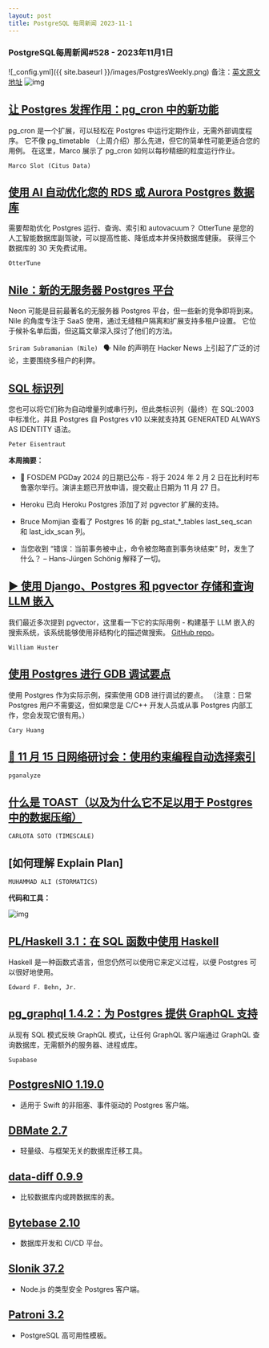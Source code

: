 ```yaml
---
layout: post
title: PostgreSQL 每周新闻 2023-11-1
---
```

### PostgreSQL每周新闻#528 - 2023年11月1日
![_config.yml]({{ site.baseurl }}/images/PostgresWeekly.png)
备注：[英文原文地址](https://postgresweekly.com/issues/528)
![img](https://res.cloudinary.com/cpress/image/upload/w_1280,e_sharpen:60,q_auto/fp6nvxhxl8fgulotrd56.jpg)
## [让 Postgres 发挥作用：pg_cron 中的新功能](https://postgresweekly.com/link/147099/web)
pg_cron 是一个扩展，可以轻松在 Postgres 中运行定期作业，无需外部调度程序。 它不像 pg_timetable （上周介绍）那么先进，但它的简单性可能更适合您的用例。 在这里，Marco 展示了 pg_cron 如何以每秒精细的粒度运行作业。


`Marco Slot (Citus Data) `
## [使用 AI 自动优化您的 RDS 或 Aurora Postgres 数据库](https://postgresweekly.com/link/147098/web)
需要帮助优化 Postgres 运行、查询、索引和 autovacuum？ OtterTune 是您的人工智能数据库副驾驶，可以提高性能、降低成本并保持数据库健康。 获得三个数据库的 30 天免费试用。


`OtterTune `
## [Nile：新的无服务器 Postgres 平台](https://postgresweekly.com/link/147102/web)
Neon 可能是目前最著名的无服务器 Postgres 平台，但一些新的竞争即将到来。 Nile 的角度专注于 SaaS 使用，通过无缝租户隔离和扩展支持多租户设置。 它位于候补名单后面，但这篇文章深入探讨了他们的方法。


`Sriram Subramanian (Nile) `
🗣 Nile 的声明在 Hacker News 上引起了广泛的讨论，主要围绕多租户的利弊。
## [SQL 标识列](https://postgresweekly.com/link/147105/web)
您也可以将它们称为自动增量列或串行列，但此类标识列（最终）在 SQL:2003 中标准化，并且 Postgres 自 Postgres v10 以来就支持其 GENERATED ALWAYS AS IDENTITY 语法。


`Peter Eisentraut `

**本周摘要：**

*   📅 FOSDEM PGDay 2024 的日期已公布 - 将于 2024 年 2 月 2 日在比利时布鲁塞尔举行。演讲主题已开放申请，提交截止日期为 11 月 27 日。


*   Heroku 已向 Heroku Postgres 添加了对 pgvector 扩展的支持。


*   Bruce Momjian 查看了 Postgres 16 的新 pg_stat_*_tables last_seq_scan 和 last_idx_scan 列。


*   当您收到 “错误：当前事务被中止，命令被忽略直到事务块结束” 时，发生了什么？ – Hans-Jürgen Schönig 解释了一切。


## [▶ 使用 Django、Postgres 和 pgvector 存储和查询 LLM 嵌入](https://postgresweekly.com/link/147111/web)
我们最近多次提到 pgvector，这里看一下它的实际用例 - 构建基于 LLM 嵌入的搜索系统，该系统能够使用非结构化的描述做搜索。 [GitHub repo](https://postgresweekly.com/link/147113/web)。


`William Huster `
## [使用 Postgres 进行 GDB 调试要点](https://postgresweekly.com/link/147114/web)
使用 Postgres 作为实际示例，探索使用 GDB 进行调试的要点。 （注意：日常 Postgres 用户不需要这，但如果您是 C/C++ 开发人员或从事 Postgres 内部工作，您会发现它很有用。）


`Cary Huang `
## [📅 11 月 15 日网络研讨会：使用约束编程自动选择索引](https://postgresweekly.com/link/147115/web)


`pganalyze `
## [什么是 TOAST（以及为什么它不足以用于 Postgres 中的数据压缩）](https://postgresweekly.com/link/147116/web)


`CARLOTA SOTO (TIMESCALE)`
## [如何理解 Explain Plan]


`MUHAMMAD ALI (STORMATICS)`

**代码和工具：**

![img](https://res.cloudinary.com/cpress/image/upload/w_1280,e_sharpen:60,q_auto/dgcjlpuobbo9delcqffg.jpg)

## [PL/Haskell 3.1：在 SQL 函数中使用 Haskell](https://postgresweekly.com/link/147118/web)
Haskell 是一种函数式语言，但您仍然可以使用它来定义过程，以便 Postgres 可以很好地使用。


`Edward F. Behn, Jr. `
## [pg_graphql 1.4.2：为 Postgres 提供 GraphQL 支持](https://postgresweekly.com/link/147119/web)
从现有 SQL 模式反映 GraphQL 模式，让任何 GraphQL 客户端通过 GraphQL 查询数据库，无需额外的服务器、进程或库。


`Supabase `
## [PostgresNIO 1.19.0](https://postgresweekly.com/link/147120/web)
 - 适用于 Swift 的非阻塞、事件驱动的 Postgres 客户端。

## [DBMate 2.7](https://postgresweekly.com/link/147121/web)
 - 轻量级、与框架无关的数据库迁移工具。

## [data-diff 0.9.9](https://postgresweekly.com/link/147122/web)
 - 比较数据库内或跨数据库的表。

## [Bytebase 2.10](https://postgresweekly.com/link/147123/web)
 - 数据库开发和 CI/CD 平台。

## [Slonik 37.2](https://postgresweekly.com/link/147124/web)
 - Node.js 的类型安全 Postgres 客户端。

## [Patroni 3.2](https://postgresweekly.com/link/147125/web)
 - PostgreSQL 高可用性模板。